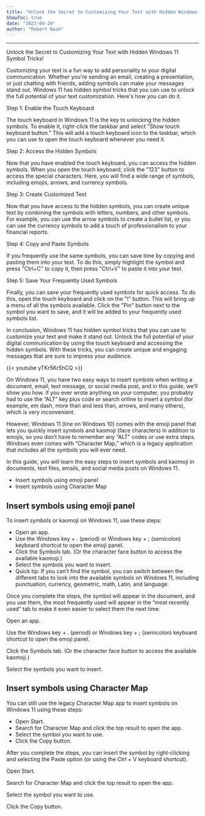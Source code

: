 ```yaml
---
title: "Unlock the Secret to Customizing Your Text with Hidden Windows 11 Symbol Tricks!"
ShowToc: true 
date: "2023-04-24"
author: "Robert Nash"
---
```

*****
Unlock the Secret to Customizing Your Text with Hidden Windows 11 Symbol Tricks!

Customizing your text is a fun way to add personality to your digital communication. Whether you're sending an email, creating a presentation, or just chatting with friends, adding symbols can make your messages stand out. Windows 11 has hidden symbol tricks that you can use to unlock the full potential of your text customization. Here's how you can do it.

Step 1: Enable the Touch Keyboard

The touch keyboard in Windows 11 is the key to unlocking the hidden symbols. To enable it, right-click the taskbar and select "Show touch keyboard button." This will add a touch keyboard icon to the taskbar, which you can use to open the touch keyboard whenever you need it.

Step 2: Access the Hidden Symbols

Now that you have enabled the touch keyboard, you can access the hidden symbols. When you open the touch keyboard, click the "123" button to access the special characters. Here, you will find a wide range of symbols, including emojis, arrows, and currency symbols.

Step 3: Create Customized Text

Now that you have access to the hidden symbols, you can create unique text by combining the symbols with letters, numbers, and other symbols. For example, you can use the arrow symbols to create a bullet list, or you can use the currency symbols to add a touch of professionalism to your financial reports.

Step 4: Copy and Paste Symbols

If you frequently use the same symbols, you can save time by copying and pasting them into your text. To do this, simply highlight the symbol and press "Ctrl+C" to copy it, then press "Ctrl+V" to paste it into your text.

Step 5: Save Your Frequently Used Symbols

Finally, you can save your frequently used symbols for quick access. To do this, open the touch keyboard and click on the "!" button. This will bring up a menu of all the symbols available. Click the "Pin" button next to the symbol you want to save, and it will be added to your frequently used symbols list.

In conclusion, Windows 11 has hidden symbol tricks that you can use to customize your text and make it stand out. Unlock the full potential of your digital communication by using the touch keyboard and accessing the hidden symbols. With these tricks, you can create unique and engaging messages that are sure to impress your audience.

{{< youtube yTKr5Kr5hCQ >}} 



On Windows 11, you have two easy ways to insert symbols when writing a document, email, text message, or social media post, and in this guide, we’ll show you how. If you ever wrote anything on your computer, you probably had to use the “ALT” key plus code or search online to insert a symbol (for example, em dash, more than and less than, arrows, and many others), which is very inconvenient.
 
However, Windows 11 (line on Windows 10) comes with the emoji panel that lets you quickly insert symbols and kaomoji (face characters) in addition to emojis, so you don’t have to remember any “ALT” codes or use extra steps. Windows even comes with “Character Map,” which is a legacy application that includes all the symbols you will ever need. 
 
In this guide, you will learn the easy steps to insert symbols and kaomoji in documents, text files, emails, and social media posts on Windows 11.
 
- Insert symbols using emoji panel
 - Insert symbols using Character Map

 
## Insert symbols using emoji panel
 
To insert symbols or kaomoji on Windows 11, use these steps:
 
- Open an app.
 - Use the Windows key + . (period) or Windows key + ; (semicolon) keyboard shortcut to open the emoji panel.
 - Click the Symbols tab. (Or the character face button to access the available kaomoji.)
 - Select the symbols you want to insert.
 - Quick tip: If you can’t find the symbol, you can switch between the different tabs to look into the available symbols on Windows 11, including punctuation, currency, geometric, math, Latin, and language.

 
Once you complete the steps, the symbol will appear in the document, and you use them, the most frequently used will appear in the “most recently used” tab to make it even easier to select them the next time. 
 
Open an app.
 
Use the Windows key + . (period) or Windows key + ; (semicolon) keyboard shortcut to open the emoji panel.
 
Click the Symbols tab. (Or the character face button to access the available kaomoji.)
 

 
Select the symbols you want to insert.
 
## Insert symbols using Character Map
 
You can still use the legacy Character Map app to insert symbols on Windows 11 using these steps:
 
- Open Start.
 - Search for Character Map and click the top result to open the app.
 - Select the symbol you want to use.
 - Click the Copy button.

 
After you complete the steps, you can insert the symbol by right-clicking and selecting the Paste option (or using the Ctrl + V keyboard shortcut).
 
Open Start.
 
Search for Character Map and click the top result to open the app.
 
Select the symbol you want to use.
 
Click the Copy button.




